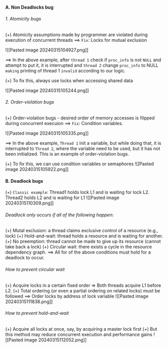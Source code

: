 #### A. Non Deadlocks bug

###### 1. Atomicity bugs
(+) Atomicity assumptions made by programmer are violated during execution of concurrent threads
==> `Fix`: Locks for mutual exclusion

![[Pasted image 20240315104927.png]]

==> In the above example, after `thread 1` check if `proc_info` is not `NULL` and attempt to put it, it is interrupted and `thread 2` change `proc_info` to NULL `making` printing of thread 1 `invalid` according to our logic.

(+) To fix this, always use locks when accessing shared data

![[Pasted image 20240315105244.png]]

###### 2. Order-violation bugs
(+) Order-violation bugs - desired order of memory accesses is filpped during concurrent execuion
==> `Fix`: Condition variables.

![[Pasted image 20240315105335.png]]

==> In the above example, `Thread 1` init a variable, but while doing that, it is interrupted to `Thread 2`, where the variable need to be used, but it has not been initialized. This is an example of order-violation bugs.

(+) To fix this, we can use condition variables or semaphores
![[Pasted image 20240315105922.png]]

#### B. Deadlock bugs
(+) `Classic example`: Thread1 holds lock L1 and is waiting for lock L2. Thread2 holds L2 and is waiting for L1
![[Pasted image 20240315110309.png]]

###### Deadlock only occurs if all of the following happen:
(+) Mutal exclusion: a thread claims exclusive control of a resource (e.g., lock)
(+) Hold-and-wait: thread holds a resource and is waiting for another.
(+) No preemption: thread cannot be made to give up its resource (cannot take back a lock)
(+) Circular wait: there exists a cycle in the resource dependency graph.
==> All for of the above conditions must hold for a deadlock to occur.

###### How to prevent circular wait
(+) Acquire locks in a certain fixed order => Both threads acquire L1 before L2.
(+) Total ordering (or even a partial ordering on related locks) must be followed ==> Order locks by address of lock variable
![[Pasted image 20240315111838.png]]

###### How to prevent hold-and-wait
(+) Acquire all locks at once, say, by acquiring a master lock first
(+) But this method may reduce concurrent execution and performance gains
![[Pasted image 20240315112052.png]]